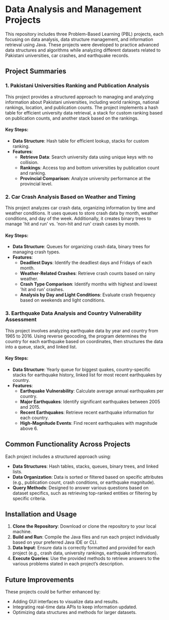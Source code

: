 # Data Analysis and Management Projects

This repository includes three Problem-Based Learning (PBL) projects, each focusing on data analysis, data structure management, and information retrieval using Java. These projects were developed to practice advanced data structures and algorithms while analyzing different datasets related to Pakistani universities, car crashes, and earthquake records.

## Project Summaries

### 1. Pakistani Universities Ranking and Publication Analysis

This project provides a structured approach to managing and analyzing information about Pakistani universities, including world rankings, national rankings, location, and publication counts. The project implements a hash table for efficient university data retrieval, a stack for custom ranking based on publication counts, and another stack based on the rankings.

#### Key Steps:
- **Data Structure**: Hash table for efficient lookup, stacks for custom ranking.
- **Features**:
  - **Retrieve Data**: Search university data using unique keys with no collision.
  - **Rankings**: Access top and bottom universities by publication count and ranking.
  - **Provincial Comparison**: Analyze university performance at the provincial level.

### 2. Car Crash Analysis Based on Weather and Timing

This project analyzes car crash data, organizing information by time and weather conditions. It uses queues to store crash data by month, weather conditions, and day of the week. Additionally, it creates binary trees to manage 'hit and run' vs. 'non-hit and run' crash cases by month.

#### Key Steps:
- **Data Structure**: Queues for organizing crash data, binary trees for managing crash types.
- **Features**:
  - **Deadliest Days**: Identify the deadliest days and Fridays of each month.
  - **Weather-Related Crashes**: Retrieve crash counts based on rainy weather.
  - **Crash Type Comparison**: Identify months with highest and lowest 'hit and run' crashes.
  - **Analysis by Day and Light Conditions**: Evaluate crash frequency based on weekends and light conditions.

### 3. Earthquake Data Analysis and Country Vulnerability Assessment

This project involves analyzing earthquake data by year and country from 1965 to 2016. Using reverse geocoding, the program determines the country for each earthquake based on coordinates, then structures the data into a queue, stack, and linked list.

#### Key Steps:
- **Data Structure**: Yearly queue for biggest quakes, country-specific stacks for earthquake history, linked list for most recent earthquakes by country.
- **Features**:
  - **Earthquake Vulnerability**: Calculate average annual earthquakes per country.
  - **Major Earthquakes**: Identify significant earthquakes between 2005 and 2015.
  - **Recent Earthquakes**: Retrieve recent earthquake information for each country.
  - **High-Magnitude Events**: Find recent earthquakes with magnitude above 6.

## Common Functionality Across Projects

Each project includes a structured approach using:
- **Data Structures**: Hash tables, stacks, queues, binary trees, and linked lists.
- **Data Organization**: Data is sorted or filtered based on specific attributes (e.g., publication count, crash conditions, or earthquake magnitude).
- **Query Methods**: Designed to answer various questions based on dataset specifics, such as retrieving top-ranked entities or filtering by specific criteria.

## Installation and Usage

1. **Clone the Repository**: Download or clone the repository to your local machine.
2. **Build and Run**: Compile the Java files and run each project individually based on your preferred Java IDE or CLI.
3. **Data Input**: Ensure data is correctly formatted and provided for each project (e.g., crash data, university rankings, earthquake information).
4. **Execute Queries**: Use the provided methods to retrieve answers to the various problems stated in each project’s description.

## Future Improvements

These projects could be further enhanced by:
- Adding GUI interfaces to visualize data and results.
- Integrating real-time data APIs to keep information updated.
- Optimizing data structures and methods for larger datasets.
